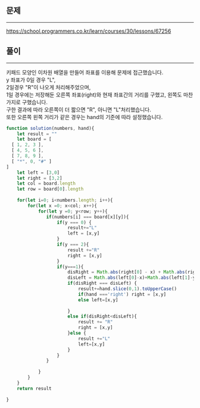 ## 문제
----
https://school.programmers.co.kr/learn/courses/30/lessons/67256

## 풀이
----
키패드 모양인 이차원 배열을 만들어 좌표를 이용해 문제에 접근했습니다.<br /> 
y 좌표가 0일 경우 "L",<br /> 
2일경우 "R"이 나오게 처리해주었으며,<br /> 
1일 경우에는 저장해둔 오른쪽 좌표(right)와 현재 좌표간의 거리를 구했고, 왼쪽도 마찬가지로 구했습니다. <br /> 
구한 결과에 따라 오른쪽이 더 짧으면 "R", 아니면 "L"처리했습니다.<br/>
또한 오른쪽 왼쪽 거리가 같은 경우는 hand의 기준에 따라 설정했습니다.<br /> 
```jsx
function solution(numbers, hand){
    let result = ""
    let board = [
  [ 1, 2, 3 ],
  [ 4, 5, 6 ],
  [ 7, 8, 9 ],
  [ "*", 0, "#" ]
]
    let left = [3,0]
    let right = [3,2]
    let col = board.length
    let row = board[0].length
 
    for(let i=0; i<numbers.length; i++){
        for(let x =0; x<col; x++){
            for(let y =0; y<row; y++){
               if(numbers[i] === board[x][y]){
                   if(y === 0) {
                       result+="L"
                       left = [x,y]
                   }
                   if(y === 2){
                       result +="R"
                       right = [x,y]
                   }
                   if(y===1){
                       disRight = Math.abs(right[0] - x) + Math.abs(right[1] - y)
                       disLeft = Math.abs(left[0]-x)+Math.abs(left[1]-y)
                       if(disRight === disLeft) {
                           result+=hand.slice(0,1).toUpperCase()
                           if(hand ==='right') right = [x,y]
                           else left=[x,y]
                           
                       }
                       else if(disRight<disLeft){
                           result += "R"
                           right = [x,y]
                       }else {
                           result +="L"
                           left=[x,y] 
                       }                            
                   }
               }
           
            }
        }
    }
    return result
    
}
```
